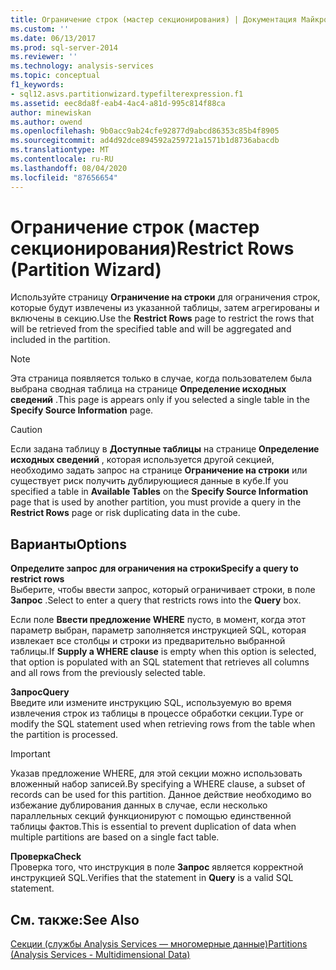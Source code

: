 ```yaml
---
title: Ограничение строк (мастер секционирования) | Документация Майкрософт
ms.custom: ''
ms.date: 06/13/2017
ms.prod: sql-server-2014
ms.reviewer: ''
ms.technology: analysis-services
ms.topic: conceptual
f1_keywords:
- sql12.asvs.partitionwizard.typefilterexpression.f1
ms.assetid: eec8da8f-eab4-4ac4-a81d-995c814f88ca
author: minewiskan
ms.author: owend
ms.openlocfilehash: 9b0acc9ab24cfe92877d9abcd86353c85b4f8905
ms.sourcegitcommit: ad4d92dce894592a259721a1571b1d8736abacdb
ms.translationtype: MT
ms.contentlocale: ru-RU
ms.lasthandoff: 08/04/2020
ms.locfileid: "87656654"
---
```

# <a name="restrict-rows-partition-wizard"></a><span data-ttu-id="162ae-102">Ограничение строк (мастер секционирования)</span><span class="sxs-lookup"><span data-stu-id="162ae-102">Restrict Rows (Partition Wizard)</span></span>
  <span data-ttu-id="162ae-103">Используйте страницу **Ограничение на строки** для ограничения строк, которые будут извлечены из указанной таблицы, затем агрегированы и включены в секцию.</span><span class="sxs-lookup"><span data-stu-id="162ae-103">Use the **Restrict Rows** page to restrict the rows that will be retrieved from the specified table and will be aggregated and included in the partition.</span></span>  
  
> [!NOTE]  
>  <span data-ttu-id="162ae-104"> Эта страница появляется только в случае, когда пользователем была выбрана сводная таблица на странице **Определение исходных сведений** .</span><span class="sxs-lookup"><span data-stu-id="162ae-104">This page is appears only if you selected a single table in the **Specify Source Information** page.</span></span>  
  
> [!CAUTION]  
>  <span data-ttu-id="162ae-105"> Если задана таблицу в **Доступные таблицы** на странице **Определение исходных сведений** , которая используется другой секцией, необходимо задать запрос на странице **Ограничение на строки** или существует риск получить дублирующиеся данные в кубе.</span><span class="sxs-lookup"><span data-stu-id="162ae-105">If you specified a table in **Available Tables** on the **Specify Source Information** page that is used by another partition, you must provide a query in the **Restrict Rows** page or risk duplicating data in the cube.</span></span>  
  
## <a name="options"></a><span data-ttu-id="162ae-106">Варианты</span><span class="sxs-lookup"><span data-stu-id="162ae-106">Options</span></span>  
 <span data-ttu-id="162ae-107">**Определите запрос для ограничения на строки**</span><span class="sxs-lookup"><span data-stu-id="162ae-107">**Specify a query to restrict rows**</span></span>  
 <span data-ttu-id="162ae-108">Выберите, чтобы ввести запрос, который ограничивает строки, в поле **Запрос** .</span><span class="sxs-lookup"><span data-stu-id="162ae-108">Select to enter a query that restricts rows into the **Query** box.</span></span>  
  
 <span data-ttu-id="162ae-109">Если поле **Ввести предложение WHERE** пусто, в момент, когда этот параметр выбран, параметр заполняется инструкцией SQL, которая извлекает все столбцы и строки из предварительно выбранной таблицы.</span><span class="sxs-lookup"><span data-stu-id="162ae-109">If **Supply a WHERE clause** is empty when this option is selected, that option is populated with an SQL statement that retrieves all columns and all rows from the previously selected table.</span></span>  
  
 <span data-ttu-id="162ae-110">**Запрос**</span><span class="sxs-lookup"><span data-stu-id="162ae-110">**Query**</span></span>  
 <span data-ttu-id="162ae-111">Введите или измените инструкцию SQL, используемую во время извлечения строк из таблицы в процессе обработки секции.</span><span class="sxs-lookup"><span data-stu-id="162ae-111">Type or modify the SQL statement used when retrieving rows from the table when the partition is processed.</span></span>  
  
> [!IMPORTANT]  
>  <span data-ttu-id="162ae-112">Указав предложение WHERE, для этой секции можно использовать вложенный набор записей.</span><span class="sxs-lookup"><span data-stu-id="162ae-112">By specifying a WHERE clause, a subset of records can be used for this partition.</span></span> <span data-ttu-id="162ae-113">Данное действие необходимо во избежание дублирования данных в случае, если несколько параллельных секций функционируют с помощью единственной таблицы фактов.</span><span class="sxs-lookup"><span data-stu-id="162ae-113">This is essential to prevent duplication of data when multiple partitions are based on a single fact table.</span></span>  
  
 <span data-ttu-id="162ae-114">**Проверка**</span><span class="sxs-lookup"><span data-stu-id="162ae-114">**Check**</span></span>  
 <span data-ttu-id="162ae-115">Проверка того, что инструкция в поле **Запрос** является корректной инструкцией SQL.</span><span class="sxs-lookup"><span data-stu-id="162ae-115">Verifies that the statement in **Query** is a valid SQL statement.</span></span>  
  
## <a name="see-also"></a><span data-ttu-id="162ae-116">См. также:</span><span class="sxs-lookup"><span data-stu-id="162ae-116">See Also</span></span>  
 [<span data-ttu-id="162ae-117">Секции (службы Analysis Services — многомерные данные)</span><span class="sxs-lookup"><span data-stu-id="162ae-117">Partitions &#40;Analysis Services - Multidimensional Data&#41;</span></span>](multidimensional-models-olap-logical-cube-objects/partitions-analysis-services-multidimensional-data.md)  
  
  
